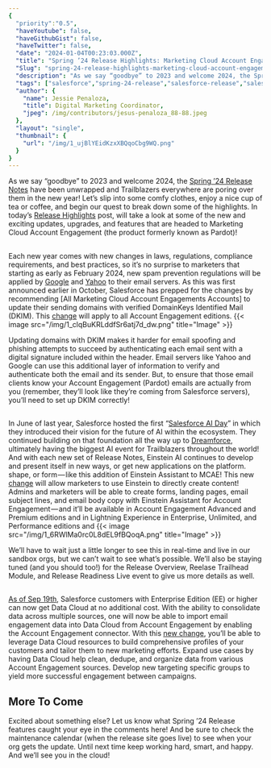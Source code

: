 ```yaml
---
{
  "priority":"0.5",
  "haveYoutube": false,
  "haveGithubGist": false,
  "haveTwitter": false,
  "date": "2024-01-04T00:23:03.000Z",
  "title": "Spring ’24 Release Highlights: Marketing Cloud Account Engagement",
  "Slug": "spring-24-release-highlights-marketing-cloud-account-engagement",
  "description": "As we say “goodbye” to 2023 and welcome 2024, the Spring ’24 Release Notes have been unwrapped and Trailblazers everywhere are poring over them in the new year! Let’s slip into some comfy clothes, enjoy a nice cup of tea or coffee, and begin our quest to break down some of the highlights..",
  "tags": ["salesforce","spring-24-release","salesforce-release","salesforce-spring-24","release-highlights"],
  "author": {
    "name": Jessie Penaloza,
    "title": Digital Marketing Coordinator,
    "jpeg": /img/contributors/jesus-penaloza_88-88.jpeg
  },
  "layout": "single",
  "thumbnail": {
    "url": "/img/1_ujBlYEidKzxXBQqoCbg9WQ.png"
  }
}
---
```

As we say “goodbye” to 2023 and welcome 2024, the [Spring ’24 Release Notes](https://help.salesforce.com/s/articleView?id=release-notes.salesforce_release_notes.htm&amp;release=248&amp;type=5) have been unwrapped and Trailblazers everywhere are poring over them in the new year! Let’s slip into some comfy clothes, enjoy a nice cup of tea or coffee, and begin our quest to break down some of the highlights.
In today’s [Release Highlights](https://medium.com/creme-de-la-crm/releasehighlights/home) post, will take a look at some of the new and exciting updates, upgrades, and features that are headed to Marketing Cloud Account Engagement (the product formerly known as Pardot)!

## 

Each new year comes with new changes in laws, regulations, compliance requirements, and best practices, so it’s no surprise to marketers that starting as early as February 2024, new spam prevention regulations will be applied by [Google](https://blog.google/products/gmail/gmail-security-authentication-spam-protection/) and [Yahoo](https://blog.postmaster.yahooinc.com/post/730172167494483968/more-secure-less-spam) to their email servers. As this was first announced earlier in October, Salesforce has prepped for the changes by recommending [All Marketing Cloud Account Engagements Accounts] to update their sending domains with verified DomainKeys Identified Mail (DKIM). This [change](https://help.salesforce.com/s/articleView?id=release-notes.rn_mcae_sending_domains.htm&amp;release=248&amp;type=5) will apply to all Account Engagement editions.
{{< image src="/img/1_clqBuKRLddfSr6atj7d_dw.png" title="Image" >}}

Updating domains with DKIM makes it harder for email spoofing and phishing attempts to succeed by authenticating each email sent with a digital signature included within the header. Email servers like Yahoo and Google can use this additional layer of information to verify and authenticate both the email and its sender. But, to ensure that those email clients know your Account Engagement (Pardot) emails are actually from you (remember, they’ll look like they’re coming from Salesforce servers), you’ll need to set up DKIM correctly!

## 

In June of last year, Salesforce hosted the first “[Salesforce AI Day](https://www.salesforce.com/plus/experience/salesforce_ai_day/series/salesforce_ai_day/episode/episode-s1e1)” in which they introduced their vision for the future of AI within the ecosystem. They continued building on that foundation all the way up to [Dreamforce](https://www.salesforce.com/dreamforce/), ultimately having the biggest AI event for Trailblazers throughout the world!
And with each new set of Release Notes, Einstein AI continues to develop and present itself in new ways, or get new applications on the platform. shape, or form — like this addition of Einstein Assistant to MCAE! This new [change](https://help.salesforce.com/s/articleView?id=release-notes.rn_mcae_einstein_assistant.htm&amp;release=248&amp;type=5) will allow marketers to use Einstein to directly create content!
Admins and marketers will be able to create forms, landing pages, email subject lines, and email body copy with Einstein Assistant for Account Engagement — and it’ll be available in Account Engagement Advanced and Premium editions and in Lightning Experience in Enterprise, Unlimited, and Performance editions and
{{< image src="/img/1_6RWlMa0rc0L8dEL9fBQoqA.png" title="Image" >}}

We’ll have to wait just a little longer to see this in real-time and live in our sandbox orgs, but we can’t wait to see what’s possible.
We’ll also be staying tuned (and you should too!) for the Release Overview, Reelase Trailhead Module, and Release Readiness Live event to give us more details as well.

## 

[As of Sep 19th](https://help.salesforce.com/s/articleView?id=000396380&amp;type=1), Salesforce customers with Enterprise Edition (EE) or higher can now get Data Cloud at no additional cost. With the ability to consolidate data across multiple sources, one will now be able to import email engagement data into Data Cloud from Account Engagement by enabling the Account Engagement connector. With this [new change](https://help.salesforce.com/s/articleView?id=release-notes.rn_mcae_import_data_cloud.htm&amp;release=248&amp;type=5), you’ll be able to leverage Data Cloud resources to build comprehensive profiles of your customers and tailor them to new marketing efforts.
Expand use cases by having Data Cloud help clean, dedupe, and organize data from various Account Engagement sources. Develop new targeting specific groups to yield more successful engagement between campaigns.

## More To Come

Excited about something else? Let us know what Spring ’24 Release features caught your eye in the comments here! And be sure to check the maintenance calendar (when the release site goes live) to see when your org gets the update.
Until next time keep working hard, smart, and happy. And we’ll see you in the cloud!
